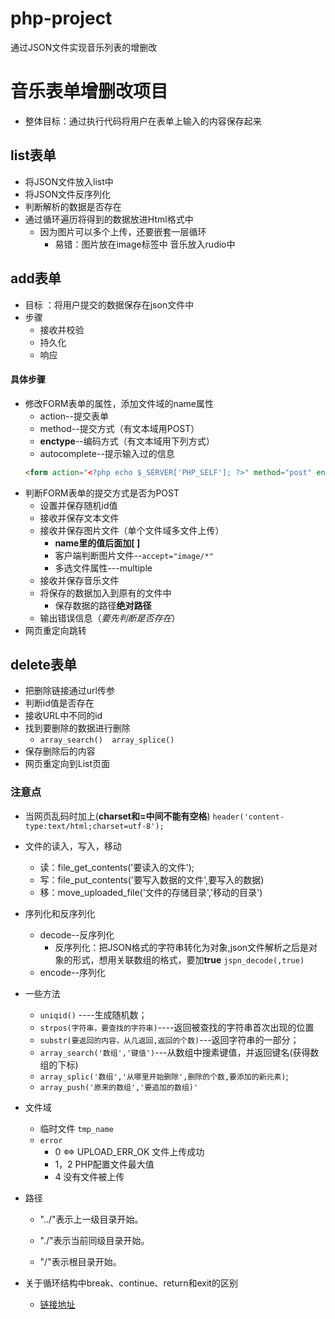 # php-project
通过JSON文件实现音乐列表的增删改

# 音乐表单增删改项目
- 整体目标：通过执行代码将用户在表单上输入的内容保存起来
## list表单
- 将JSON文件放入list中   
- 将JSON文件反序列化
- 判断解析的数据是否存在
- 通过循环遍历将得到的数据放进Html格式中
    * 因为图片可以多个上传，还要嵌套一层循环
        - 易错：图片放在image标签中 音乐放入rudio中 

## add表单
- 目标 ：将用户提交的数据保存在json文件中
- 步骤 
    * 接收并校验
    * 持久化
    * 响应
#### 具体步骤
- 修改FORM表单的属性，添加文件域的name属性
    * action--提交表单
    * method--提交方式（有文本域用POST）
    * **enctype**--编码方式（有文本域用下列方式）
    * autocomplete--提示输入过的信息
    ```html
    <form action="<?php echo $_SERVER['PHP_SELF']; ?>" method="post" enctype="multipart/form-data" autocomplete="off">
     ```
- 判断FORM表单的提交方式是否为POST
    * 设置并保存随机id值
    * 接收并保存文本文件
    * 接收并保存图片文件（单个文件域多文件上传）
        * **name里的值后面加[ ]**
        * 客户端判断图片文件--`accept="image/*"`
        * 多选文件属性---multiple
    * 接收并保存音乐文件
    * 将保存的数据加入到原有的文件中
        + 保存数据的路径**绝对路径**
    * 输出错误信息（*要先判断是否存在*）
- 网页重定向跳转


## delete表单
- 把删除链接通过url传参
- 判断id值是否存在
- 接收URL中不同的id
- 找到要删除的数据进行删除
    * `array_search()  array_splice()`
- 保存删除后的内容
- 网页重定向到List页面


### 注意点

- 当网页乱码时加上(**charset和=中间不能有空格**)
    `header('content-type:text/html;charset=utf-8');`

- 文件的读入，写入，移动
    * 读：file_get_contents('要读入的文件');
    * 写：file_put_contents('要写入数据的文件',要写入的数据)
    * 移：move_uploaded_file('文件的存储目录','移动的目录')

- 序列化和反序列化
    * decode--反序列化
        * 反序列化：把JSON格式的字符串转化为对象,json文件解析之后是对象的形式，想用关联数组的格式，要加**true**
          `jspn_decode(,true)`
    * encode--序列化

- 一些方法
    * `uniqid()`  ----生成随机数；
    * `strpos(字符串，要查找的字符串)`----返回被查找的字符串首次出现的位置
    * `substr(要返回的内容，从几返回,返回的个数)`---返回字符串的一部分；
    * `array_search('数组','键值')`---从数组中搜素键值，并返回键名(获得数组的下标)
    * `array_splic('数组','从哪里开始删除',删除的个数,要添加的新元素)`;
    * `array_push('原来的数组','要追加的数组)'`

- 文件域
    * 临时文件 `tmp_name`
    * `error`
        * 0 <=> UPLOAD_ERR_OK 文件上传成功
        * 1，2 PHP配置文件最大值
        * 4 没有文件被上传

- 路径
    * "../"表示上一级目录开始。

    * "./"表示当前同级目录开始。

    * "/"表示根目录开始。



- 关于循环结构中break、continue、return和exit的区别
   * [链接地址](https://blog.csdn.net/hunanchenxingyu/article/details/8101795)







